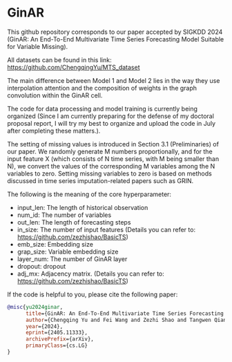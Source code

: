 # GinAR
This github repository corresponds to our paper accepted by SIGKDD 2024 (GinAR: An End-To-End Multivariate Time Series Forecasting Model Suitable for Variable Missing).

All datasets can be found in this link: https://github.com/ChengqingYu/MTS_dataset

The main difference between Model 1 and Model 2 lies in the way they use interpolation attention and the composition of weights in the graph convolution within the GinAR cell.

The code for data processing and model training is currently being organized (Since I am currently preparing for the defense of my doctoral proposal report, I will try my best to organize and upload the code in July after completing these matters.). 

The setting of missing values is introduced in Section 3.1 (Preliminaries) of our paper. We randomly generate M numbers proportionally, and for the input feature X (which consists of N time series, with M being smaller than N), we convert the values of the corresponding M variables among the N variables to zero. Setting missing variables to zero is based on methods discussed in time series imputation-related papers such as GRIN.


The following is the meaning of the core hyperparameter:
- input_len: The length of historical observation 
- num_id: The number of variables
- out_len: The length of forecasting steps 
- in_size:  The number of input features (Details you can refer to: https://github.com/zezhishao/BasicTS)
- emb_size: Embedding size
- grap_size: Variable embedding size
- layer_num: The number of GinAR layer
- dropout: dropout
- adj_mx: Adjacency matrix. (Details you can refer to: https://github.com/zezhishao/BasicTS)

If the code is helpful to you, please cite the following paper:
```bibtex
@misc{yu2024ginar,
      title={GinAR: An End-To-End Multivariate Time Series Forecasting Model Suitable for Variable Missing}, 
      author={Chengqing Yu and Fei Wang and Zezhi Shao and Tangwen Qian and Zhao Zhang and Wei Wei and Yongjun Xu},
      year={2024},
      eprint={2405.11333},
      archivePrefix={arXiv},
      primaryClass={cs.LG}
}
```
